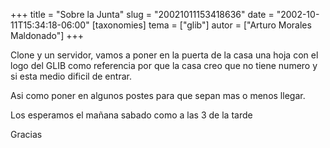 +++
title = "Sobre la Junta"
slug = "20021011153418636"
date = "2002-10-11T15:34:18-06:00"
[taxonomies]
tema = ["glib"]
autor = ["Arturo Morales Maldonado"]
+++

Clone y un servidor, vamos a poner en la puerta de la casa una hoja con
el logo del GLIB como referencia por que la casa creo que no tiene
numero y si esta medio dificil de entrar.

Asi como poner en algunos postes para que sepan mas o menos llegar.

Los esperamos el mañana sabado como a las 3 de la tarde

Gracias

